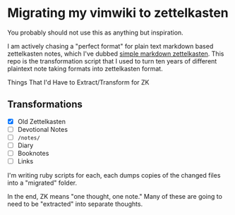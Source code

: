 # Migrating my vimwiki to zettelkasten

You probably should not use this as anything but inspiration.

I am actively chasing a "perfect format" for plain text markdown based zettelkasten notes, which I've dubbed [simple markdown zettelkasten](http://evantravers.com/articles/series/simple-markdown-zettelkasten/). This repo is the transformation script that I used to turn ten years of different plaintext note taking formats into zettelkasten format.

Things That I'd Have to Extract/Transform for ZK

## Transformations

- [x] Old Zettelkasten
- [ ] Devotional Notes
- [ ] `/notes/`
- [ ] Diary
- [ ] Booknotes
- [ ] Links

I'm writing ruby scripts for each, each dumps copies of the changed files into a "migrated" folder.

In the end, ZK means "one thought, one note." Many of these are going to need to be "extracted" into separate thoughts.
